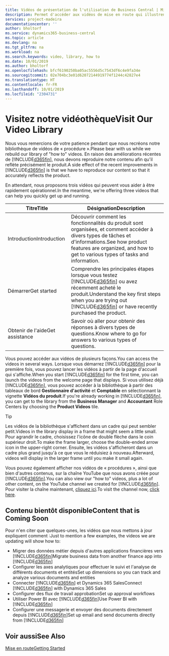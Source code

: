 ```yaml
---
title: Vidéos de présentation de l'utilisation de Business Central | Microsoft Docs
description: Permet d'accéder aux vidéos de mise en route qui illustrent comment effectuer des tâches courantes.
services: project-madeira
documentationcenter: ''
author: bholtorf
ms.service: dynamics365-business-central
ms.topic: article
ms.devlang: na
ms.tgt_pltfrm: na
ms.workload: na
ms.search.keywords: video, library, how to
ms.date: 10/01/2019
ms.author: bholtorf
ms.openlocfilehash: bfcf6190250ba05ac5556d5c7543df6c4e9fa34e
ms.sourcegitcommit: 02e704bc3e01d62072144919774f1244c42827e4
ms.translationtype: HT
ms.contentlocale: fr-FR
ms.lasthandoff: 10/01/2019
ms.locfileid: "2304731"
---
```

# <a name="visit-our-video-library"></a><span data-ttu-id="e6fde-103">Visitez notre vidéothèque</span><span class="sxs-lookup"><span data-stu-id="e6fde-103">Visit Our Video Library</span></span>
<span data-ttu-id="e6fde-104">Nous vous remercions de votre patience pendant que nous recréons notre bibliothèque de vidéos de « procédure ».</span><span class="sxs-lookup"><span data-stu-id="e6fde-104">Please bear with us while we rebuild our library of "how to" videos.</span></span> <span data-ttu-id="e6fde-105">En raison des améliorations récentes de [!INCLUDE[d365fin](includes/d365fin_md.md)], nous devons reproduire notre contenu afin qu'il reflète précisément le produit.</span><span class="sxs-lookup"><span data-stu-id="e6fde-105">A side effect of the recent improvements in [!INCLUDE[d365fin](includes/d365fin_md.md)] is that we have to reproduce our content so that it accurately reflects the product.</span></span>

<span data-ttu-id="e6fde-106">En attendant, nous proposons trois vidéos qui peuvent vous aider à être rapidement opérationnel.</span><span class="sxs-lookup"><span data-stu-id="e6fde-106">In the meantime, we're offering three videos that can help you quickly get up and running.</span></span>

|<span data-ttu-id="e6fde-107">Titre</span><span class="sxs-lookup"><span data-stu-id="e6fde-107">Title</span></span>|<span data-ttu-id="e6fde-108">Désignation</span><span class="sxs-lookup"><span data-stu-id="e6fde-108">Description</span></span>|
|----|----|
|<span data-ttu-id="e6fde-109">Introduction</span><span class="sxs-lookup"><span data-stu-id="e6fde-109">Introduction</span></span>|<span data-ttu-id="e6fde-110">Découvrir comment les fonctionnalités du produit sont organisées, et comment accéder à divers types de tâches et d'informations.</span><span class="sxs-lookup"><span data-stu-id="e6fde-110">See how product features are organized, and how to get to various types of tasks and information.</span></span>|
|<span data-ttu-id="e6fde-111">Démarrer</span><span class="sxs-lookup"><span data-stu-id="e6fde-111">Get started</span></span>|<span data-ttu-id="e6fde-112">Comprendre les principales étapes lorsque vous testez [!INCLUDE[d365fin](includes/d365fin_md.md)] ou avez récemment acheté le produit.</span><span class="sxs-lookup"><span data-stu-id="e6fde-112">Understand the key first steps when you are trying out [!INCLUDE[d365fin](includes/d365fin_md.md)] or have recently purchased the product.</span></span> |
|<span data-ttu-id="e6fde-113">Obtenir de l'aide</span><span class="sxs-lookup"><span data-stu-id="e6fde-113">Get assistance</span></span>|<span data-ttu-id="e6fde-114">Savoir où aller pour obtenir des réponses à divers types de questions.</span><span class="sxs-lookup"><span data-stu-id="e6fde-114">Know where to go for answers to various types of questions.</span></span>|

<span data-ttu-id="e6fde-115">Vous pouvez accéder aux vidéos de plusieurs façons.</span><span class="sxs-lookup"><span data-stu-id="e6fde-115">You can access the videos in several ways.</span></span> <span data-ttu-id="e6fde-116">Lorsque vous démarrez [!INCLUDE[d365fin](includes/d365fin_md.md)] pour la première fois, vous pouvez lancer les vidéos à partir de la page d'accueil qui s'affiche.</span><span class="sxs-lookup"><span data-stu-id="e6fde-116">When you start [!INCLUDE[d365fin](includes/d365fin_md.md)] for the first time, you can launch the videos from the welcome page that displays.</span></span> <span data-ttu-id="e6fde-117">Si vous utilisez déjà [!INCLUDE[d365fin](includes/d365fin_md.md)], vous pouvez accéder à la bibliothèque à partir des tableaux de bord **Gestionnaire d'activité** et **Comptable** en sélectionnant la vignette **Vidéos du produit**.</span><span class="sxs-lookup"><span data-stu-id="e6fde-117">If you're already working in [!INCLUDE[d365fin](includes/d365fin_md.md)], you can get to the library from the **Business Manager** and **Accountant** Role Centers by choosing the **Product Videos** tile.</span></span>

> [!Tip]  
> <span data-ttu-id="e6fde-118">Les vidéos de la bibliothèque s'affichent dans un cadre qui peut sembler petit.</span><span class="sxs-lookup"><span data-stu-id="e6fde-118">Videos in the library display in a frame that might seem a little small.</span></span> <span data-ttu-id="e6fde-119">Pour agrandir le cadre, choisissez l'icône de double flèche dans le coin supérieur droit.</span><span class="sxs-lookup"><span data-stu-id="e6fde-119">To make the frame larger, choose the double-ended arrow icon in the upper-right corner.</span></span> <span data-ttu-id="e6fde-120">Ensuite, les vidéos s'afficheront dans un cadre plus grand jusqu'à ce que vous le réduisiez à nouveau.</span><span class="sxs-lookup"><span data-stu-id="e6fde-120">Afterward, videos will display in the larger frame until you make it small again.</span></span>

<span data-ttu-id="e6fde-121">Vous pouvez également afficher nos vidéos de « procédures », ainsi que bien d'autres contenus, sur la chaîne YouTube que nous avons créée pour [!INCLUDE[d365fin](includes/d365fin_md.md)].</span><span class="sxs-lookup"><span data-stu-id="e6fde-121">You can also view our "how to" videos, plus a lot of other content, on the YouTube channel we created for [!INCLUDE[d365fin](includes/d365fin_md.md)].</span></span> <span data-ttu-id="e6fde-122">Pour visiter la chaîne maintenant, [cliquez ici](https://go.microsoft.com/fwlink/?linkid=851533).</span><span class="sxs-lookup"><span data-stu-id="e6fde-122">To visit the channel now, [click here](https://go.microsoft.com/fwlink/?linkid=851533).</span></span>

## <a name="content-that-is-coming-soon"></a><span data-ttu-id="e6fde-123">Contenu bientôt disponible</span><span class="sxs-lookup"><span data-stu-id="e6fde-123">Content that is Coming Soon</span></span>
<span data-ttu-id="e6fde-124">Pour n'en citer que quelques-unes, les vidéos que nous mettons à jour expliquent comment :</span><span class="sxs-lookup"><span data-stu-id="e6fde-124">Just to mention a few examples, the videos we are updating will show how to:</span></span>  

* <span data-ttu-id="e6fde-125">Migrer des données métier depuis d'autres applications financières vers [!INCLUDE[d365fin](includes/d365fin_md.md)]</span><span class="sxs-lookup"><span data-stu-id="e6fde-125">Migrate business data from another finance app into [!INCLUDE[d365fin](includes/d365fin_md.md)]</span></span>  
* <span data-ttu-id="e6fde-126">Configurer les axes analytiques pour effectuer le suivi et l'analyse de différents documents et entités</span><span class="sxs-lookup"><span data-stu-id="e6fde-126">Set up dimensions so you can track and analyze various documents and entities</span></span>
* <span data-ttu-id="e6fde-127">Connecter [!INCLUDE[d365fin](includes/d365fin_md.md)] et Dynamics 365 Sales</span><span class="sxs-lookup"><span data-stu-id="e6fde-127">Connect [!INCLUDE[d365fin](includes/d365fin_md.md)] with Dynamics 365 Sales</span></span>
* <span data-ttu-id="e6fde-128">Configurer des flux de travail approbation</span><span class="sxs-lookup"><span data-stu-id="e6fde-128">Set up approval workflows</span></span>  
* <span data-ttu-id="e6fde-129">Utiliser Power BI avec [!INCLUDE[d365fin](includes/d365fin_md.md)]</span><span class="sxs-lookup"><span data-stu-id="e6fde-129">Use Power BI with [!INCLUDE[d365fin](includes/d365fin_md.md)]</span></span>  
* <span data-ttu-id="e6fde-130">Configurer une messagerie et envoyer des documents directement depuis [!INCLUDE[d365fin](includes/d365fin_md.md)]</span><span class="sxs-lookup"><span data-stu-id="e6fde-130">Set up email and send documents directly from [!INCLUDE[d365fin](includes/d365fin_md.md)]</span></span>  

## <a name="see-also"></a><span data-ttu-id="e6fde-131">Voir aussi</span><span class="sxs-lookup"><span data-stu-id="e6fde-131">See Also</span></span>
[<span data-ttu-id="e6fde-132">Mise en route</span><span class="sxs-lookup"><span data-stu-id="e6fde-132">Getting Started</span></span>](product-get-started.md)
